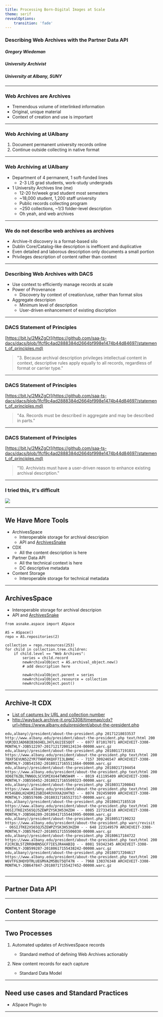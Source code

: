 ```yaml
---
title: Processing Born-Digital Images at Scale
theme: serif
revealOptions:
    transition: 'fade'
---
```


<style>
#fLeft {float: left; max-width: 50%;}
#fRight {float: right; max-width: 50%;}
#smallLink {font-size: 18px;}
</style>

### Describing Web Archives with the Partner Data API

##### Gregory Wiedeman
##### University Archivist
##### University at Albany, SUNY

---

### Web Archives are Archives

* Tremendous volume of interlinked information
* Original, unique material
* Context of creation and use is important

---

### Web Archiving at UAlbany

1. Document permanent university records online
2. Continue outside collecting in native format

---

### Web Archiving at UAlbany

* Department of 4 permanent, 1 soft-funded lines
    * 2-3 LIS grad students, work-study undergrads
* 1 University Archives line (me)
    * 12-20 hr/week grad student most semesters
    * ~18,000 student, 1,200 staff university
    * Public records collecting program
    * ~250 collections, ~1/3 folder-level description
    * Oh yeah, and web archives <!-- .element: class="fragment" data-fragment-index="1" -->

---

### We do not describe web archives as archives

* Archive-It discovery is a format-based silo
* Dublin Core/Catalog-like description is inefficent and duplicative
* Even detailed and laborous description only documents a small portion
* Privileges description of content rather than context
    
---

### Describing Web Archives with DACS

* Use context to efficiently manage records at scale
* Power of Provenance
    * Discovery by context of creation/use, rather than format silos
* Aggregate descripion
    * Minimum  level of description
    * User-driven enhancement of existing discription

---

### DACS Statement of Principles 

[https://bit.ly/2MkZgCt](https://github.com/saa-ts-dacs/dacs/blob/1fcf9c4ad2888384d2664bf998e1474b44d84697/statement_of_principles.md)

> "3. Because archival description privileges intellectual content in context, descriptive rules apply equally to all records, regardless of format or carrier type."

---

### DACS Statement of Principles 

[https://bit.ly/2MkZgCt](https://github.com/saa-ts-dacs/dacs/blob/1fcf9c4ad2888384d2664bf998e1474b44d84697/statement_of_principles.md)

> "4a. Records must be described in aggregate and may be described in parts."

---

### DACS Statement of Principles 

[https://bit.ly/2MkZgCt](https://github.com/saa-ts-dacs/dacs/blob/1fcf9c4ad2888384d2664bf998e1474b44d84697/statement_of_principles.md)

> "10. Archivists must have a user-driven reason to enhance existing archival description."

---

### I tried this, it's difficult

<img src="img-saa16/ASpace-dfd.png"/>

---

## We Have More Tools

* ArchivesSpace
    * Interoperable storage for archival descripion
    * API and [ArchivesSnake](https://github.com/archivesspace-labs/ArchivesSnake)
* CDX
    * All the content description is here
* Partner Data API
    * All the technical context is here
    * DC descriptive metadata
* Content Storage
    * Interoperable storage for technical metadata
    
---

## ArchivesSpace

* Interoperable storage for archival descripion
* API and [ArchivesSnake](https://github.com/archivesspace-labs/ArchivesSnake)

```
from asnake.aspace import ASpace

AS = ASpace()
repo = AS.repositories(2)

collection = repo.resources(253)
for child in collection.tree.children:
    if child.level == "Web Archives":
        series = child.record
        newArchivalObject = AS.archival_object.new()
        # add description here
        
        newArchivalObject.parent = series
        newArchivalObject.resource = collection
        newArchivalObject.post()
```

---

## Archive-It CDX

* [List of captures by URL and collection number](https://support.archive-it.org/hc/en-us/articles/115001790023-Access-Archive-It-s-Wayback-index-with-the-CDX-C-API)
* <a id="smallLink" href="http://wayback.archive-it.org/3308/timemap/cdx?url=https://www.albany.edu/president/about-the-president.php">http://wayback.archive-it.org/3308/timemap/cdx?url=https://www.albany.edu/president/about-the-president.php</a>

```
edu,albany)/president/about-the-president.php 20171218033537 http://www.albany.edu/president/about-the-president.php text/html 200 VQR3D3JAD6BIB36O4ELJH7L6U2IESQOT - - 6977 871017071 ARCHIVEIT-3308-MONTHLY-JOB512297-20171217200124134-00000.warc.gz
edu,albany)/president/about-the-president.php 20180117191831 https://www.albany.edu/president/about-the-president.php text/html 200 7BXF5EVUN52ZYR7THHFXKQXF7I3LBHNC - - 7157 309246547 ARCHIVEIT-3308-MONTHLY-JOB541502-20180117165511664-00000.warc.gz
edu,albany)/president/about-the-president.php 20180217194454 https://www.albany.edu/president/about-the-president.php text/html 200 XD6ET6ZBLTNN6OLSCVSMIXU44TWN5W4M - - 8019 411195409 ARCHIVEIT-3308-MONTHLY-JOB550452-20180217165509323-00000.warc.gz
edu,albany)/president/about-the-president.php 20180317200843 https://www.albany.edu/president/about-the-president.php text/html 200 KY54GB6LH24DRIZGBIO4R3VXXA2UHTN3 - - 8074 392459899 ARCHIVEIT-3308-MONTHLY-JOB557606-20180317165527317-00000.warc.gz
edu,albany)/president/about-the-president.php 20180417185510 https://www.albany.edu/president/about-the-president.php text/html 200 O6SIJTKE2X565QJ5ZEWPZYSK3H53HZDH - - 8085 227334518 ARCHIVEIT-3308-MONTHLY-JOB566289-20180417155443995-00000.warc.gz
edu,albany)/president/about-the-president.php 20180517190232 https://www.albany.edu/president/about-the-president.php warc/revisit - O6SIJTKE2X565QJ5ZEWPZYSK3H53HZDH - - 648 223149579 ARCHIVEIT-3308-MONTHLY-JOB576427-20180517155506038-00000.warc.gz
edu,albany)/president/about-the-president.php 20180617184722 https://www.albany.edu/president/about-the-president.php text/html 200 F2CRCBL5TZRROHBN5GCF7IESJR44ABIQ - - 8081 59342345 ARCHIVEIT-3308-MONTHLY-JOB599287-20180617155438242-00000.warc.gz
edu,albany)/president/about-the-president.php 20180717204617 https://www.albany.edu/president/about-the-president.php text/html 200 W6VTFG3HQYDTRLUEGMVA2M5BU75QT47N - - 7968 130376348 ARCHIVEIT-3308-MONTHLY-JOB647847-20180717155427452-00000.warc.gz


```

---

## Partner Data API




---

## Content Storage


---

## Two Processes

1. Automated updates of ArchivesSpace records
    * Standard method of defining Web Archives actionably
        
2. New content records for each capture
    * Standard Data Model
    
---

## Need use cases and Standard Practices

* ASpace Plugin to 

---
